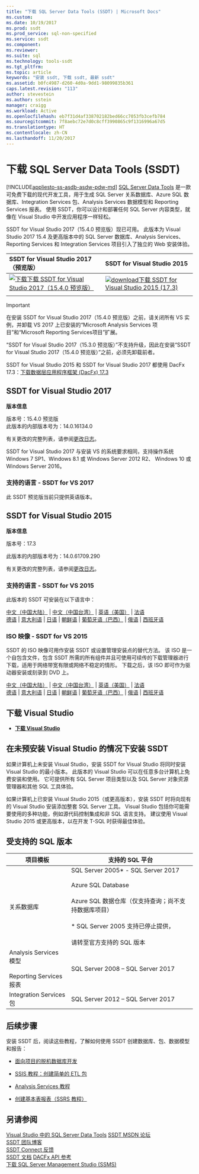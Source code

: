 ```yaml
---
title: "下载 SQL Server Data Tools (SSDT) | Microsoft Docs"
ms.custom: 
ms.date: 10/19/2017
ms.prod: ssdt
ms.prod_service: sql-non-specified
ms.service: ssdt
ms.component: 
ms.reviewer: 
ms.suite: sql
ms.technology: tools-ssdt
ms.tgt_pltfrm: 
ms.topic: article
keywords: "安装 ssdt, 下载 ssdt, 最新 ssdt"
ms.assetid: b0fc4987-d260-4d0a-9dd1-98099835b361
caps.latest.revision: "113"
author: stevestein
ms.author: sstein
manager: craigg
ms.workload: Active
ms.openlocfilehash: eb7f31d4af338702182bed66cc7053fb3cefb784
ms.sourcegitcommit: 7f8aebc72e7d0c8cff3990865c9f1316996a67d5
ms.translationtype: HT
ms.contentlocale: zh-CN
ms.lasthandoff: 11/20/2017
---
```

# <a name="download-sql-server-data-tools-ssdt"></a>下载 SQL Server Data Tools (SSDT)
[!INCLUDE[appliesto-ss-asdb-asdw-pdw-md](../includes/appliesto-ss-asdb-asdw-pdw-md.md)]
[SQL Server Data Tools](https://msdn.microsoft.com/library/hh272686(v=vs.103).aspx) 是一款可免费下载的现代开发工具，用于生成 SQL Server 关系数据库、Azure SQL 数据库、Integration Services 包、Analysis Services 数据模型和 Reporting Services 报表。 使用 SSDT，你可以设计和部署任何 SQL Server 内容类型，就像在 Visual Studio 中开发应用程序一样轻松。 

SSDT for Visual Studio 2017（15.4.0 预览版）现已可用。 此版本为 Visual Studio 2017 15.4 及更高版本中的 SQL Server 数据库、Analysis Services、Reporting Services 和 Integration Services 项目引入了独立的 Web 安装体验。

| SSDT for Visual Studio 2017（预览版） | SSDT for Visual Studio 2015 | 
|:--|:--|
|[![下载](../ssdt/media/download.png)下载 SSDT for Visual Studio 2017（15.4.0 预览版）](https://go.microsoft.com/fwlink/?LinkId=860015) | [![download](../ssdt/media/download.png)下载 SSDT for Visual Studio 2015 (17.3)](https://go.microsoft.com/fwlink/?linkid=858660)|
|||

> [!IMPORTANT]
> 在安装 SSDT for Visual Studio 2017（15.4.0 预览版）之前，请关闭所有 VS 实例，并卸载 VS 2017 上已安装的“Microsoft Analysis Services 项目”和“Microsoft Reporting Services项目”扩展。 
> 
> “SSDT for Visual Studio 2017（15.3.0 预览版）”不支持升级，因此在安装“SSDT for Visual Studio 2017（15.4.0 预览版）”之前，必须先卸载前者。 


SSDT for Visual Studio 2015 和 SSDT for Visual Studio 2017 都使用 DacFx 17.3：[下载数据层应用程序框架 (DacFx) 17.3](https://www.microsoft.com/download/details.aspx?id=56048)



## <a name="ssdt-for-visual-studio-2017"></a>SSDT for Visual Studio 2017
**版本信息**  
  
版本号：15.4.0 预览版  
此版本的内部版本号为：14.0.16134.0

有关更改的完整列表，请参阅[更改日志](changelog-for-sql-server-data-tools-ssdt.md)。

SSDT for Visual Studio 2017 与安装 VS 的系统要求相同，支持操作系统 Windows 7 SP1、Windows 8.1 或 Windows Server 2012 R2、 Windows 10 或 Windows Server 2016。  

### <a name="available-languages---ssdt-for-vs-2017"></a>支持的语言 - SSDT for VS 2017
  
 此 SSDT 预览版当前只提供英语版本。




## <a name="ssdt-for-visual-studio-2015"></a>SSDT for Visual Studio 2015
**版本信息**  
  
版本号：17.3

此版本的内部版本号为：14.0.61709.290
  
有关更改的完整列表，请参阅[更改日志](changelog-for-sql-server-data-tools-ssdt.md)。

### <a name="available-languages---ssdt-for-vs-2015"></a>支持的语言 - SSDT for VS 2015
  
此版本的 SSDT 可安装在以下语言中：  

[中文（中国大陆）]( https://go.microsoft.com/fwlink/?linkid=858660&clcid=0x804) | 
[中文（中国台湾）]( https://go.microsoft.com/fwlink/?linkid=858660&clcid=0x404) | 
[英语（美国）]( https://go.microsoft.com/fwlink/?linkid=858660&clcid=0x409) | 
[法语]( https://go.microsoft.com/fwlink/?linkid=858660&clcid=0x40c)  
[德语]( https://go.microsoft.com/fwlink/?linkid=858660&clcid=0x407) | 
[意大利语]( https://go.microsoft.com/fwlink/?linkid=858660&clcid=0x410) | 
[日语]( https://go.microsoft.com/fwlink/?linkid=858660&clcid=0x411) | 
[朝鲜语]( https://go.microsoft.com/fwlink/?linkid=858660&clcid=0x412) | 
[葡萄牙语（巴西）]( https://go.microsoft.com/fwlink/?linkid=858660&clcid=0x416) | 
[俄语]( https://go.microsoft.com/fwlink/?linkid=858660&clcid=0x419) | 
[西班牙语]( https://go.microsoft.com/fwlink/?linkid=858660&clcid=0x40a)  

### <a name="iso-images---ssdt-for-vs-2015"></a>ISO 映像 - SSDT for VS 2015

SSDT 的 ISO 映像可用作安装 SSDT 或设置管理安装点的替代方法。 该 ISO 是一个自包含文件，包含 SSDT 所需的所有组件并且可使用可续传的下载管理器进行下载，适用于网络带宽有限或网络不稳定的情形。 下载之后，该 ISO 即可作为驱动器安装或刻录到 DVD 上。

[中文（中国大陆）]( https://go.microsoft.com/fwlink/?linkid=858663&clcid=0x804) |
[中文（中国台湾）]( https://go.microsoft.com/fwlink/?linkid=858663&clcid=0x404) |
[英语（美国）]( https://go.microsoft.com/fwlink/?linkid=858663&clcid=0x409) |
[法语]( https://go.microsoft.com/fwlink/?linkid=858663&clcid=0x40c)  
[德语]( https://go.microsoft.com/fwlink/?linkid=858663&clcid=0x407) |
[意大利语]( https://go.microsoft.com/fwlink/?linkid=858663&clcid=0x410) |
[日语]( https://go.microsoft.com/fwlink/?linkid=858663&clcid=0x411) |
[朝鲜语]( https://go.microsoft.com/fwlink/?linkid=858663&clcid=0x412) |
[葡萄牙语（巴西）]( https://go.microsoft.com/fwlink/?linkid=858663&clcid=0x416) |
[俄语]( https://go.microsoft.com/fwlink/?linkid=858663&clcid=0x419) |
[西班牙语]( https://go.microsoft.com/fwlink/?linkid=858663&clcid=0x40a)


## <a name="download-visual-studio"></a>下载 Visual Studio

* [**下载 Visual Studio**](https://www.visualstudio.com/downloads)

## <a name="installing-ssdt-without-visual-studio-pre-installed"></a>在未预安装 Visual Studio 的情况下安装 SSDT

如果计算机上未安装 Visual Studio，安装 SSDT for Visual Studio 将同时安装 Visual Studio 的最小版本。 此版本的 Visual Studio 可以在任意多台计算机上免费安装和使用。 它可提供所有 SQL Server 项目类型以及 SQL Server 对象资源管理器和其他 SQL 工具体验。

如果计算机上已安装 Visual Studio 2015（或更高版本），安装 SSDT 时将向现有的 Visual Studio 安装添加整套 SQL Server 工具。 Visual Studio 包括你可能需要使用的多种功能，例如源代码控制集成和非 SQL 语言支持。 建议使用 Visual Studio 2015 或更高版本，以在开发 T-SQL 时获得最佳体验。


## <a name="supported-sql-versions"></a>受支持的 SQL 版本
  
|项目模板|支持的 SQL 平台|  
|-------------------|--------------------|  
关系数据库|  SQL Server 2005* - SQL Server 2017 <br /><br />Azure SQL Database<br /><br />Azure SQL 数据仓库（仅支持查询；尚不支持数据库项目）<br /><br />  * SQL Server 2005 支持已停止提供，<br /><br /> 请转至官方支持的 SQL 版本|
  |Analysis Services 模型<br /><br />Reporting Services 报表 | SQL Server 2008 – SQL Server 2017|
  |Integration Services 包| SQL Server 2012 – SQL Server 2017    |
  
## <a name="next-steps"></a>后续步骤  
安装 SSDT 后，阅读这些教程，了解如何使用 SSDT 创建数据库、包、数据模型和报告：  
  
-   [面向项目的脱机数据库开发](https://msdn.microsoft.com/library/hh272702(v=vs.103).aspx)  
  
-   [SSIS 教程：创建简单的 ETL 包](../integration-services/ssis-how-to-create-an-etl-package.md)  
  
-   [Analysis Services 教程](../analysis-services/analysis-services-tutorials-ssas.md)  
  
-   [创建基本表报表（SSRS 教程）](../reporting-services/create-a-basic-table-report-ssrs-tutorial.md)  
  



## <a name="see-also"></a>另请参阅  
[Visual Studio 中的 SQL Server Data Tools](https://msdn.microsoft.com/library/hh272686(v=vs.103).aspx)  
[SSDT MSDN 论坛](https://social.msdn.microsoft.com/Forums/sqlserver/home?forum=ssdt)  
[SSDT 团队博客](http://blogs.msdn.com/b/ssdt/)  
[SSDT Connect 反馈](https://connect.microsoft.com/SQLServer/Feedback)  
[SSDT 文档](https://msdn.microsoft.com/library/hh272686(v=vs.103).aspx)  
[DACFx API 参考](https://msdn.microsoft.com/library/dn645454.aspx)  
[下载 SQL Server Management Studio (SSMS)](../ssms/download-sql-server-management-studio-ssms.md)  
